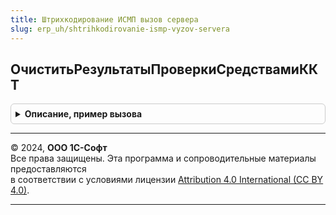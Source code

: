 ```yaml
---
title: Штрихкодирование ИСМП вызов сервера
slug: erp_uh/shtrihkodirovanie-ismp-vyzov-servera
---
```



## ОчиститьРезультатыПроверкиСредствамиККТ
<details style="margin: 1em 0; padding: 0.5em; border: 1px solid #ccc; border-radius: 6px;">

<summary style="font-weight: bold; cursor: pointer;">Описание, пример вызова</summary>

```bsl

Процедура ОчиститьРезультатыПроверкиСредствамиККТ(СсылкаНаОбъект) Экспорт
```

Пример вызова
```bsl
ШтрихкодированиеИСМПВызовСервера.ОчиститьРезультатыПроверкиСредствамиККТ(СсылкаНаОбъект) 
```
</details>

---

© 2024, **ООО 1С-Софт**  
Все права защищены. Эта программа и сопроводительные материалы предоставляются  
в соответствии с условиями лицензии [Attribution 4.0 International (CC BY 4.0)](https://creativecommons.org/licenses/by/4.0/legalcode).

---
